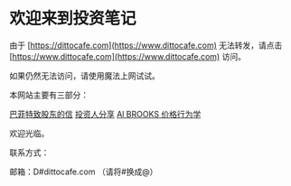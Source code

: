 # 欢迎来到投资笔记

由于 [https://dittocafe.com](https://www.dittocafe.com) 无法转发，请点击 [https://www.dittocafe.com](https://www.dittocafe.com) 访问。

如果仍然无法访问，请使用魔法上网试试。

本网站主要有三部分：

[巴菲特致股东的信](https://www.dittocafe.com/buffettletter)
[投资人分享](https://www.dittocafe.com/shared)
[Al BROOKS 价格行为学](https://www.dittocafe.com/albrookspriceaction)

欢迎光临。

联系方式：

邮箱：D#dittocafe.com （请将#换成@）
